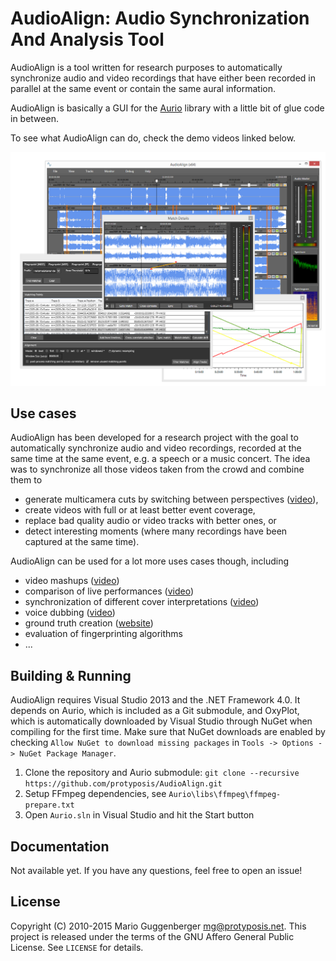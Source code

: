 AudioAlign: Audio Synchronization And Analysis Tool
===================================================

AudioAlign is a tool written for research purposes to automatically synchronize audio and video recordings that have either been recorded in parallel at the same event or contain the same aural information.

AudioAlign is basically a GUI for the [Aurio](https://github.com/protyposis/Aurio) library with a little bit of glue code in between.

To see what AudioAlign can do, check the demo videos linked below.

![Screenshot of the GUI](audioalign1.png)


Use cases
---------

AudioAlign has been developed for a research project with the goal to automatically synchronize audio and video recordings, recorded at the same time at the same event, e.g. a speech or a music concert. The idea was to synchronize all those videos taken from the crowd and combine them to

* generate multicamera cuts by switching between perspectives ([video](https://www.youtube.com/watch?v=QXQVPXjR3Lc)),
* create videos with full or at least better event coverage,
* replace bad quality audio or video tracks with better ones, or
* detect interesting moments (where many recordings have been captured at the same time).

AudioAlign can be used for a lot more uses cases though, including

* video mashups ([video](https://www.youtube.com/watch?v=cdv4-gOxxZ0))
* comparison of live performances ([video](https://www.youtube.com/watch?v=4yUSLa4K3GE))
* synchronization of different cover interpretations ([video](https://www.youtube.com/watch?v=Jo2XPXUmkK0))
* voice dubbing ([video](https://www.youtube.com/watch?v=f89isFfLgvg))
* ground truth creation ([website](http://protyposis.github.io/JikuMVD-SynchronizationGroundTruth/))
* evaluation of fingerprinting algorithms
* ...


Building & Running
------------------

AudioAlign requires Visual Studio 2013 and the .NET Framework 4.0. It depends on Aurio, which is included as a Git submodule, and OxyPlot, which is automatically downloaded by Visual Studio through NuGet when compiling for the first time. Make sure that NuGet downloads are enabled by checking `Allow NuGet to download missing packages` in `Tools -> Options -> NuGet Package Manager`.

1. Clone the repository and Aurio submodule: `git clone --recursive https://github.com/protyposis/AudioAlign.git`
2. Setup FFmpeg dependencies, see `Aurio\libs\ffmpeg\ffmpeg-prepare.txt`
3. Open `Aurio.sln` in Visual Studio and hit the Start button


Documentation
-------------

Not available yet. If you have any questions, feel free to open an issue!


License
-------

Copyright (C) 2010-2015 Mario Guggenberger <mg@protyposis.net>.
This project is released under the terms of the GNU Affero General Public License. See `LICENSE` for details.
